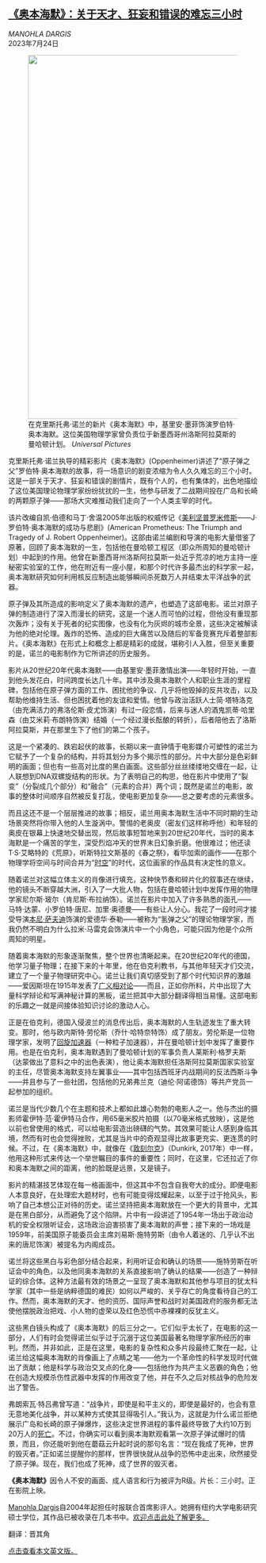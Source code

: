 <!--1690189622000-->
[《奥本海默》：关于天才、狂妄和错误的难忘三小时](https://cn.nytimes.com/film-tv/20230724/oppenheimer-review-christopher-nolan/)
------

<address>MANOHLA DARGIS</address><time pudate="2023-07-24 04:45:55" datetime="2023-07-24 04:45:55">2023年7月24日</time><figure><img src="https://images.weserv.nl/?url=static01.nyt.com/images/2023/07/20/multimedia/20oppenheimer-review-vzjh/20oppenheimer-review-vzjh-master1050.jpg" width="1050" height="734"><figcaption>在克里斯托弗·诺兰的新片《奥本海默》中，基里安·墨菲饰演罗伯特·奥本海默。这位美国物理学家曾负责位于新墨西哥州洛斯阿拉莫斯的曼哈顿计划。 <cite>Universal Pictures</cite></figcaption></figure><section><p>克里斯托弗·诺兰执导的精彩影片《奥本海默》(Oppenheimer)讲述了“原子弹之父”罗伯特·奥本海默的故事，将一场意识的剧变浓缩为令人久久难忘的三个小时。这是一部关于天才、狂妄和错误的剧情片，既有个人的，也有集体的，出色地描绘了这位美国理论物理学家纷纷扰扰的一生，他参与研发了二战期间投在广岛和长崎的两颗原子弹——那场大灾难推动我们走向了一个人类主宰的时代。</p><p>该片改编自凯·伯德和马丁·舍温2005年出版的权威传记《<a href="https://www.nytimes.com/2005/05/15/books/review/nuclear-options.html">美利坚普罗米修斯</a>——J·罗伯特·奥本海默的成功与悲剧》(American Prometheus: The Triumph and Tragedy of J. Robert Oppenheimer)。这部由诺兰编剧和导演的电影大量借鉴了原著，回顾了奥本海默的一生，包括他在曼哈顿工程区（即众所周知的曼哈顿计划）中起到的作用。他曾在新墨西哥州洛斯阿拉莫斯一处近乎荒凉的地方主持一座秘密实验室的工作，他在附近有一座小屋，和那个时代许多最杰出的科学家一起，奥本海默研究如何利用核反应制造出能够瞬间杀死数万人并结束太平洋战争的武器。</p><p>原子弹及其所造成的影响定义了奥本海默的遗产，也塑造了这部电影。诺兰对原子弹的制造进行了深入而漫长的研究，这是一个迷人而可怕的过程，但他没有重现那次轰炸；没有关于死者的纪实图像，也没有化为灰烬的城市全景，这些决定被解读为他的绝对伦理。轰炸的恐怖、造成的巨大痛苦以及随后的军备竞赛充斥着整部影片。《奥本海默》在形式上和概念上都是精彩的成就，堪称引人入胜，但至关重要的是，诺兰的电影制作为它所讲述的历史服务。</p><p>影片从20世纪20年代奥本海默——由基里安·墨菲激情出演——年轻时开始，一直到他头发花白，时间跨度长达几十年。其中涉及奥本海默个人和职业生涯的里程碑，包括他在原子弹方面的工作、困扰他的争议、几乎将他毁掉的反共攻击，以及帮助他维持生活、但也困扰着他的友谊和爱情。他曾与政治活跃人士简·塔特洛克（由充满活力的弗洛伦斯·皮尤饰演）有过一段恋情，后来与迷人的酒鬼凯蒂·哈里森（由艾米莉·布朗特饰演）结婚（一个经过漫长酝酿的转折），后者陪他去了洛斯阿拉莫斯，并在那里生下了他们的第二个孩子。</p><p>这是一个紧凑的、跌宕起伏的故事，长期以来一直钟情于电影媒介可塑性的诺兰为它赋予了一个复杂的结构，并将其划分为多个揭示性的部分。片中大部分是色彩鲜明的画面；但也有一些高对比度的黑白画面。这些部分丝丝缕缕地交缠在一起，让人联想到DNA双螺旋结构的形状。为了表明自己的构思，他在影片中使用了“裂变”（分裂成几个部分）和“融合”（元素的合并）两个词；既然是诺兰的电影，故事的整体时间顺序自然被反复打乱，使电影更加复杂——总之要考虑的元素很多。</p><p>而且这还不是一个层层推进的故事；相反，诺兰用奥本海默生活中不同时期的生动场景突然将你带入他的人生漩涡中。警惕的老奥皮（密友们这样称呼他）和年轻的奥皮在银幕上快速地交替出现，然后故事短暂地来到20世纪20年代，当时的奥本海默是一个痛苦的学生，深受烈焰冲天的世界末日幻象折磨。他很难过；他还读T·S·艾略特的《荒原》，听斯特拉文斯基的《春之祭》，看毕加索的画作——在那个物理学将空间与时间合并为“<a href="https://www.nytimes.com/2006/11/26/books/review/Overbye.t.html">时空</a>”的时代，这位画家的作品具有决定性的意义。</p><p>随着诺兰对这幅立体主义的肖像进行填充，这种快节奏和碎片化的叙事还在继续，他的镜头不断穿越大洲，引入了一大批人物，包括在曼哈顿计划中发挥作用的物理学家尼尔斯·玻尔（肯尼斯·布拉纳饰）。诺兰在影片中加入了许多熟悉的面孔——马特·达蒙、小罗伯特·唐尼、加里·奥德曼——有些让人分心。我花了一段时间才接受导演<a href="https://www.nytimes.com/2017/08/17/movies/good-time-robert-pattinson-josh-benny-safdie-queens.html">本尼·萨夫迪</a>饰演的爱德华·泰勒——被称为“氢弹之父”的理论物理学家，而我仍然不明白为什么拉米·马雷克会饰演片中一个小角色，可能只因为他是个众所周知的明星。</p><p>随着奥本海默的形象逐渐聚焦，整个世界也清晰起来。在20世纪20年代的德国，他学习量子物理；在接下来的十年里，他在伯克利教书，与其他年轻天才们交流，建立了一个量子物理研究中心。诺兰让我们真切感受到了那个时代知识界的激越——爱因斯坦在1915年发表了<a rel="noopener noreferrer" target="_blank" href="https://www.aip.org/history-programs/news/einstein-papers-now-online#:~:text=%E2%80%9CThe%20Field%20Equations%20of%20Gravitation,this%20article%20in%20late%201915.">广义相对论</a>——而且，正如你所料，片中出现了大量科学辩论和写满神秘计算的黑板，诺兰把其中大部分翻译得相当易懂。这部电影的乐趣之一就是间接体验知识讨论的激动人心。</p><p>正是在伯克利，德国入侵波兰的消息传出后，奥本海默的人生轨迹发生了重大转变。那时，他与欧内斯特·劳伦斯（乔什·哈特奈特饰）成了朋友。劳伦斯是一位物理学家，发明了<a rel="noopener noreferrer" target="_blank" href="https://www.iaea.org/newscenter/news/cyclotrons-what-are-they-and-where-can-you-find-them#:~:text=THE%20SCIENCE,protons)%20in%20a%20circular%20path.">回旋加速器</a>（一种粒子加速器），并在曼哈顿计划中发挥了重要作用。也是在伯克利，奥本海默遇到了曼哈顿计划的军事负责人莱斯利·格罗夫斯（达蒙做出了意料之中的出色表演），他让奥本海默担任洛斯阿拉莫斯国家实验室的主任，尽管奥本海默支持左翼事业——其中包括西班牙内战期间的反法西斯斗争——并且参与了一些社团，包括他的兄弟弗兰克（迪伦·阿诺德饰）等共产党员一起参加的组织。</p><p>诺兰是当代少数几个在主题和技术上都如此雄心勃勃的电影人之一。他与杰出的摄影师霍伊特·范·霍伊特马合作，用65毫米胶片拍摄（以70毫米格式放映），这是他以前也曾使用的格式，可以给电影营造出磅礴的气势。其效果可能让人感到身临其境，然而有时也会觉得挫败，尤其是当片中的奇观显得比故事更充实、更连贯的时候。不过，在《奥本海默》中，就像在《<a href="https://www.nytimes.com/2017/07/20/movies/dunkirk-review-christopher-nolan.html">敦刻尔克</a>》（Dunkirk, 2017年）中一样，他用这种形式来传达一个举世瞩目的事件的重要性；同时，在这里，它还拉近了你和奥本海默之间的距离，他的脸既是远景，又是镜子。</p><p>影片的精湛技艺体现在每一格画面中，但这其中不包含自我夸大的成分。即便电影人本意良好，在处理宏大题材时，也有可能变得炫耀起来，以至于过于抢风头，影响了自己本想公正对待的历史。诺兰坚持把奥本海默放在一个更大的背景中，尤其是在黑白部分，从而避免了这个陷阱。片中有一段讲述了1954年一场出于政治动机的安全权限听证会，这场政治迫害损害了奥本海默的声誉；接下来的一场戏是1959年，前美国原子能委员会主席刘易斯·施特劳斯（由令人着迷的、几乎认不出来的唐尼饰演）被提名为内阁成员。</p><p>诺兰将这些黑白与彩色部分结合起来，利用听证会和确认的场景——施特劳斯在听证会中的角色，以及他同奥本海默的关系直接影响了确认的结果——创造了一种辩证的综合体。这种方法最有效的场景之一呈现了奥本海默和其他参与项目的犹太科学家（其中一些是纳粹德国的难民）如何以严峻的、关乎存亡的角度看待自己的工作。然而，奥本海默的天才、他的资历、国际声誉和战时对美国政府的服务都无法使他摆脱政治把戏、小人物的虚荣以及红色恐慌中赤裸裸的反犹主义。</p><p>这些黑白镜头构成了《奥本海默》的后三分之一。它们似乎太长了，在电影的这一部分，人们有时会觉得诺兰似乎过于沉溺于这位美国最著名物理学家所经历的审判。然而，并非如此，正是在这里，电影的复杂性和众多片段最终汇聚在一起，让诺兰给这幅奥本海默的肖像画上了点睛之笔——他为一个革命性的科学发现时代做出了贡献；他是科学与政治交叉点的化身——包括他作为共产主义恶霸的角色；他在创造大规模杀伤性武器中发挥的作用改变了他，并在不久之后对核战争的危险发出了警告。</p><p>弗朗索瓦·特吕弗曾写道：“战争片，即使是和平主义的，即使是最好的，也会有意无意地美化战争，并以某种方式使其显得吸引人。”我认为，这就是为什么诺兰拒绝展示广岛和长崎的原子弹爆炸，这些决定世界进程的事件最终导致了大约10万到20万人的<a rel="noopener noreferrer" target="_blank" href="https://thebulletin.org/2020/08/counting-the-dead-at-hiroshima-and-nagasaki/">死亡</a>。不过，你确实可以看到奥本海默观看第一次原子弹试爆时的情景，而且，你还能听到他在蘑菇云升起时说的那句名言：“现在我成了死神，世界的毁灭者。”正如诺兰提醒你的那样，世界很快就从战争的恐怖中走出来，欣然接受了原子弹。现在，我们也成了死神，成了世界的毁灭者。</p><p><b>《奥本海默》</b>因令人不安的画面、成人语言和行为被评为R级。片长：三小时。正在影院上映。</p></section><footer><p><a rel="nofollow" target="_blank" href="https://www.nytimes.com/by/manohla-dargis">Manohla Dargis</a>自2004年起担任时报联合首席影评人。她拥有纽约大学电影研究硕士学位，其作品已被收录在几本书中。<a rel="nofollow" target="_blank" href="https://www.nytimes.com/by/manohla-dargis">欢迎点击此处了解更多。</a></p><p>翻译：晋其角</p><p><a rel="nofollow" target="_blank" href="https://www.nytimes.com/2023/07/19/movies/oppenheimer-review-christopher-nolan.html">点击查看本文英文版。</a></p></footer>
